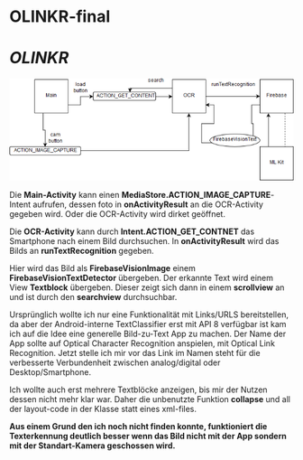 # OLINKR-final

# ***OLINKR***

![diagramm](olinkr.png)

Die **Main-Activity** kann einen **MediaStore.ACTION_IMAGE_CAPTURE**-Intent aufrufen,
dessen foto in **onActivityResult** an die OCR-Activity gegeben wird.
Oder die OCR-Activity wird dirket geöffnet.

Die **OCR-Activity** kann durch **Intent.ACTION_GET_CONTNET** das Smartphone nach einem Bild durchsuchen.
In **onActivityResult** wird das Bilds an **runTextRecognition** gegeben.

Hier wird das Bild als **FirebaseVisionImage** einem **FirebaseVisionTextDetector** übergeben.
Der erkannte Text wird einem View **Textblock** übergeben. Dieser zeigt sich dann in einem **scrollview** an und
ist durch den **searchview** durchsuchbar. 

Ursprünglich wollte ich nur eine Funktionalität mit Links/URLS bereitstellen, da aber der Android-interne TextClassifier
erst mit API 8 verfügbar ist kam ich auf die Idee eine generelle Bild-zu-Text App zu machen. Der Name der App sollte auf Optical Character Recognition anspielen, mit Optical Link Recognition. Jetzt stelle ich mir vor das Link im Namen steht für die verbesserte Verbundenheit zwischen analog/digital oder Desktop/Smartphone.

Ich wollte auch erst mehrere Textblöcke anzeigen, bis mir der Nutzen dessen nicht mehr klar war. Daher die unbenutzte Funktion **collapse** und all der layout-code in der Klasse statt eines xml-files.

**Aus einem Grund den ich noch nicht finden konnte, funktioniert die Texterkennung deutlich besser wenn das Bild nicht mit der App sondern mit der Standart-Kamera geschossen wird.**

